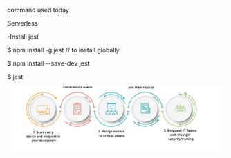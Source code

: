 command used today

Serverless

-Install jest 

$ npm install -g jest // to install globally

$ npm install --save-dev jest

$ jest



![alt text](image-1.png)
